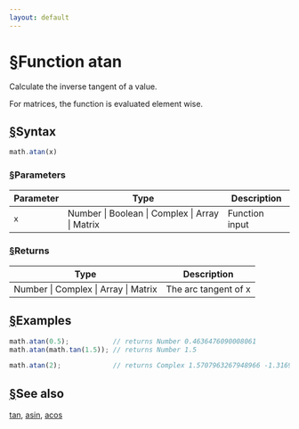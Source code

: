 ```yaml
---
layout: default
---
```


<h1 id="function-atan"><a href="#function-atan">&sect;</a>Function atan</h1>

Calculate the inverse tangent of a value.

For matrices, the function is evaluated element wise.


<h2 id="syntax"><a href="#syntax">&sect;</a>Syntax</h2>

```js
math.atan(x)
```

<h3 id="parameters"><a href="#parameters">&sect;</a>Parameters</h3>

Parameter | Type | Description
--------- | ---- | -----------
`x` | Number &#124; Boolean &#124; Complex &#124; Array &#124; Matrix | Function input

<h3 id="returns"><a href="#returns">&sect;</a>Returns</h3>

Type | Description
---- | -----------
Number &#124; Complex &#124; Array &#124; Matrix | The arc tangent of x


<h2 id="examples"><a href="#examples">&sect;</a>Examples</h2>

```js
math.atan(0.5);           // returns Number 0.4636476090008061
math.atan(math.tan(1.5)); // returns Number 1.5

math.atan(2);             // returns Complex 1.5707963267948966 -1.3169578969248166 i
```


<h2 id="see-also"><a href="#see-also">&sect;</a>See also</h2>

[tan](tan.html),
[asin](asin.html),
[acos](acos.html)


<!-- Note: This file is automatically generated from source code comments. Changes made in this file will be overridden. -->
